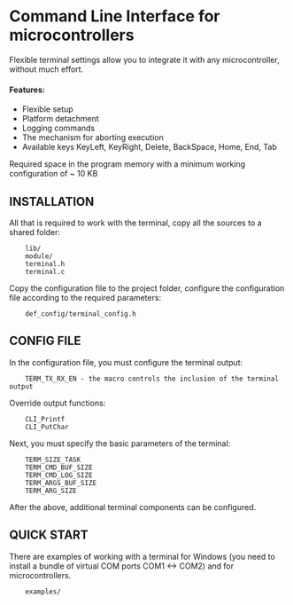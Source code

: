 Command Line Interface for microcontrollers
===========================================

Flexible terminal settings allow you to integrate it with any microcontroller, without much effort.

#### Features:
+ Flexible setup
+ Platform detachment
+ Logging commands
+ The mechanism for aborting execution
+ Available keys KeyLeft, KeyRight, Delete, BackSpace, Home, End, Tab

Required space in the program memory with a minimum working configuration of ~ 10 KB

INSTALLATION
------------
All that is required to work with the terminal, copy all the sources to a shared folder:
        
        lib/
        module/             
        terminal.h
        terminal.c
        
Copy the configuration file to the project folder, configure the configuration file according to the required parameters:

        def_config/terminal_config.h
        
CONFIG FILE
-----------

In the configuration file, you must configure the terminal output:

        TERM_TX_RX_EN - the macro controls the inclusion of the terminal output

Override output functions:
        
        CLI_Printf
        CLI_PutChar

Next, you must specify the basic parameters of the terminal:

        TERM_SIZE_TASK
        TERM_CMD_BUF_SIZE
        TERM_CMD_LOG_SIZE
        TERM_ARGS_BUF_SIZE
        TERM_ARG_SIZE

After the above, additional terminal components can be configured.

QUICK START
-----------

There are examples of working with a terminal for Windows (you need to install a bundle of virtual COM ports COM1 <-> COM2) and for microcontrollers.

        examples/
